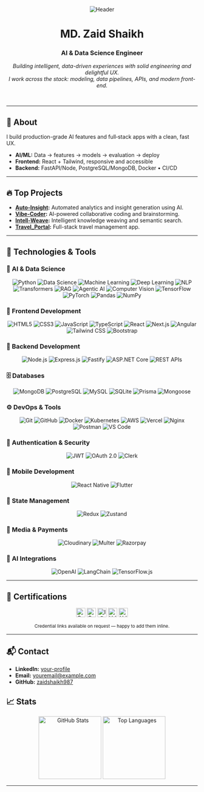 <p align="center">
  <img src="https://capsule-render.vercel.app/api?type=waving&color=0:00C9FF,100:92FE9D&height=180&section=header&text=MD.%20Zaid%20Shaikh&fontColor=1d1d1d&fontSize=44&fontAlignY=35" alt="Header" />
</p>

<div align="center">

# MD. Zaid Shaikh
### AI & Data Science Engineer

*Building intelligent, data-driven experiences with solid engineering and delightful UX.*  
*I work across the stack: modeling, data pipelines, APIs, and modern front-end.*

<br>

<!-- Quick links intentionally removed for a cleaner hero. Uncomment if you have real links -->
<!-- [Portfolio](#) • [Resume](#) • [LinkedIn](#) • [Email](mailto:youremail@example.com) -->

</div>

---

## 🚀 About

I build production-grade AI features and full‑stack apps with a clean, fast UX.

- **AI/ML:** Data → features → models → evaluation → deploy
- **Frontend:** React + Tailwind, responsive and accessible
- **Backend:** FastAPI/Node, PostgreSQL/MongoDB, Docker • CI/CD

---

## 🔥 Top Projects

- **[Auto-Insight](https://github.com/zaidshaikh987/Auto-Insight):** Automated analytics and insight generation using AI.
- **[Vibe-Coder](https://github.com/zaidshaikh987/Vibe-Coder):** AI-powered collaborative coding and brainstorming.
- **[Intell-Weave](https://github.com/zaidshaikh987/Intell-Weave):** Intelligent knowledge weaving and semantic search.
- **[Travel_Portal](https://github.com/zaidshaikh987/Travel_Portal):** Full-stack travel management app.

---

## 🔧 Technologies & Tools

### 🤖 AI & Data Science
<p align="center">
  <img src="https://img.shields.io/badge/Python-3776AB?style=for-the-badge&logo=python&logoColor=white" alt="Python">
  <img src="https://img.shields.io/badge/Data_Science-2E7D32?style=for-the-badge&logo=anaconda&logoColor=white" alt="Data Science">
  <img src="https://img.shields.io/badge/Machine_Learning-F7931E?style=for-the-badge&logo=scikit-learn&logoColor=white" alt="Machine Learning">
  <img src="https://img.shields.io/badge/Deep_Learning-D00000?style=for-the-badge&logo=keras&logoColor=white" alt="Deep Learning">
  <img src="https://img.shields.io/badge/NLP-0EA5E9?style=for-the-badge&logo=spacy&logoColor=white" alt="NLP">
  <img src="https://img.shields.io/badge/Transformers-FFCC4D?style=for-the-badge&logo=huggingface&logoColor=000000" alt="Transformers">
  <img src="https://img.shields.io/badge/RAG-10B981?style=for-the-badge&logo=langchain&logoColor=white" alt="RAG">
  <img src="https://img.shields.io/badge/Agentic_AI-0EA5E9?style=for-the-badge&logo=openai&logoColor=white" alt="Agentic AI">
  <img src="https://img.shields.io/badge/Computer_Vision-5C3EE8?style=for-the-badge&logo=opencv&logoColor=white" alt="Computer Vision">
  <img src="https://img.shields.io/badge/TensorFlow-FF6F00?style=for-the-badge&logo=tensorflow&logoColor=white" alt="TensorFlow">
  <img src="https://img.shields.io/badge/PyTorch-EE4C2C?style=for-the-badge&logo=pytorch&logoColor=white" alt="PyTorch">
  <img src="https://img.shields.io/badge/Pandas-150458?style=for-the-badge&logo=pandas&logoColor=white" alt="Pandas">
  <img src="https://img.shields.io/badge/NumPy-013243?style=for-the-badge&logo=numpy&logoColor=white" alt="NumPy">
</p>

### 🎨 Frontend Development
<p align="center">
  <img src="https://img.shields.io/badge/HTML5-E34F26?style=for-the-badge&logo=html5&logoColor=white" alt="HTML5">
  <img src="https://img.shields.io/badge/CSS3-1572B6?style=for-the-badge&logo=css3&logoColor=white" alt="CSS3">
  <img src="https://img.shields.io/badge/JavaScript-F7DF1E?style=for-the-badge&logo=javascript&logoColor=000000" alt="JavaScript">
  <img src="https://img.shields.io/badge/TypeScript-3178C6?style=for-the-badge&logo=typescript&logoColor=white" alt="TypeScript">
  <img src="https://img.shields.io/badge/React-20232A?style=for-the-badge&logo=react&logoColor=61DAFB" alt="React">
  <img src="https://img.shields.io/badge/Next.js-000000?style=for-the-badge&logo=nextdotjs&logoColor=white" alt="Next.js">
  <img src="https://img.shields.io/badge/Angular-DD0031?style=for-the-badge&logo=angular&logoColor=white" alt="Angular">
  <img src="https://img.shields.io/badge/Tailwind_CSS-38B2AC?style=for-the-badge&logo=tailwind-css&logoColor=white" alt="Tailwind CSS">
  <img src="https://img.shields.io/badge/Bootstrap-7952B3?style=for-the-badge&logo=bootstrap&logoColor=white" alt="Bootstrap">
</p>

### 🧩 Backend Development
<p align="center">
  <img src="https://img.shields.io/badge/Node.js-339933?style=for-the-badge&logo=node.js&logoColor=white" alt="Node.js">
  <img src="https://img.shields.io/badge/Express.js-000000?style=for-the-badge&logo=express&logoColor=white" alt="Express.js">
  <img src="https://img.shields.io/badge/Fastify-000000?style=for-the-badge&logo=fastify&logoColor=white" alt="Fastify">
  <img src="https://img.shields.io/badge/ASP.NET_Core-512BD4?style=for-the-badge&logo=dotnet&logoColor=white" alt="ASP.NET Core">
  <img src="https://img.shields.io/badge/REST_API-5C2D91?style=for-the-badge&logo=swagger&logoColor=white" alt="REST APIs">
</p>

### 🗄️ Databases
<p align="center">
  <img src="https://img.shields.io/badge/MongoDB-47A248?style=for-the-badge&logo=mongodb&logoColor=white" alt="MongoDB">
  <img src="https://img.shields.io/badge/PostgreSQL-4169E1?style=for-the-badge&logo=postgresql&logoColor=white" alt="PostgreSQL">
  <img src="https://img.shields.io/badge/MySQL-4479A1?style=for-the-badge&logo=mysql&logoColor=white" alt="MySQL">
  <img src="https://img.shields.io/badge/SQLite-003B57?style=for-the-badge&logo=sqlite&logoColor=white" alt="SQLite">
  <img src="https://img.shields.io/badge/Prisma-2D3748?style=for-the-badge&logo=prisma&logoColor=white" alt="Prisma">
  <img src="https://img.shields.io/badge/Mongoose-4EA94B?style=for-the-badge&logo=mongodb&logoColor=white" alt="Mongoose">
</p>

### ⚙️ DevOps & Tools
<p align="center">
  <img src="https://img.shields.io/badge/Git-F05032?style=for-the-badge&logo=git&logoColor=white" alt="Git">
  <img src="https://img.shields.io/badge/GitHub-181717?style=for-the-badge&logo=github&logoColor=white" alt="GitHub">
  <img src="https://img.shields.io/badge/Docker-2496ED?style=for-the-badge&logo=docker&logoColor=white" alt="Docker">
  <img src="https://img.shields.io/badge/Kubernetes-326CE5?style=for-the-badge&logo=kubernetes&logoColor=white" alt="Kubernetes">
  <img src="https://img.shields.io/badge/AWS-232F3E?style=for-the-badge&logo=amazon-aws&logoColor=white" alt="AWS">
  <img src="https://img.shields.io/badge/Vercel-000000?style=for-the-badge&logo=vercel&logoColor=white" alt="Vercel">
  <img src="https://img.shields.io/badge/Nginx-009639?style=for-the-badge&logo=nginx&logoColor=white" alt="Nginx">
  <img src="https://img.shields.io/badge/Postman-FF6C37?style=for-the-badge&logo=postman&logoColor=white" alt="Postman">
  <img src="https://img.shields.io/badge/VS_Code-007ACC?style=for-the-badge&logo=visual-studio-code&logoColor=white" alt="VS Code">
</p>

### 🔐 Authentication & Security
<p align="center">
  <img src="https://img.shields.io/badge/JWT-000000?style=for-the-badge&logo=jsonwebtokens&logoColor=white" alt="JWT">
  <img src="https://img.shields.io/badge/OAuth_2.0-3A3A3A?style=for-the-badge&logo=auth0&logoColor=white" alt="OAuth 2.0">
  <img src="https://img.shields.io/badge/Clerk-000000?style=for-the-badge&logo=clerk&logoColor=white" alt="Clerk">
</p>

### 📱 Mobile Development
<p align="center">
  <img src="https://img.shields.io/badge/React_Native-20232A?style=for-the-badge&logo=react&logoColor=61DAFB" alt="React Native">
  <img src="https://img.shields.io/badge/Flutter-02569B?style=for-the-badge&logo=flutter&logoColor=white" alt="Flutter">
</p>

### 🧠 State Management
<p align="center">
  <img src="https://img.shields.io/badge/Redux-764ABC?style=for-the-badge&logo=redux&logoColor=white" alt="Redux">
  <img src="https://img.shields.io/badge/Zustand-111827?style=for-the-badge&logoColor=white" alt="Zustand">
</p>

### 🎥 Media & Payments
<p align="center">
  <img src="https://img.shields.io/badge/Cloudinary-3448C5?style=for-the-badge&logo=cloudinary&logoColor=white" alt="Cloudinary">
  <img src="https://img.shields.io/badge/Multer-111827?style=for-the-badge&logoColor=white" alt="Multer">
  <img src="https://img.shields.io/badge/Razorpay-0C3CFF?style=for-the-badge&logo=razorpay&logoColor=white" alt="Razorpay">
</p>

### 🤝 AI Integrations
<p align="center">
  <img src="https://img.shields.io/badge/OpenAI-412991?style=for-the-badge&logo=openai&logoColor=white" alt="OpenAI">
  <img src="https://img.shields.io/badge/LangChain-2EC866?style=for-the-badge&logoColor=white" alt="LangChain">
  <img src="https://img.shields.io/badge/TensorFlow.js-FF6F00?style=for-the-badge&logo=tensorflow&logoColor=white" alt="TensorFlow.js">
</p>

---

## 📜 Certifications

<p align="center">
  <img src="https://img.shields.io/badge/Coursera-Machine%20Learning%20Specialization-0056D2?logo=Coursera&logoColor=white" height="24" alt="Coursera ML Specialization" />
  <img src="https://img.shields.io/badge/Coursera-Deep%20Learning%20Specialization-0056D2?logo=Coursera&logoColor=white" height="24" alt="Coursera DL Specialization" />
  <img src="https://img.shields.io/badge/IBM-Data%20Science%20Professional%20Certificate-0F62FE?logo=IBM&logoColor=white" height="24" alt="IBM Data Science" />
  <img src="https://img.shields.io/badge/Udemy-DS/ML/AI%20Bootcamp-a435f0?logo=Udemy&logoColor=white" height="24" alt="Udemy DS/ML/AI Bootcamp" />
  <img src="https://img.shields.io/badge/Udemy-Complete%20Web%20Dev-a435f0?logo=Udemy&logoColor=white" height="24" alt="Udemy Web Dev" />
</p>

<p align="center">
  <sub>Credential links available on request — happy to add them inline.</sub>
</p>

---

## 📬 Contact

- **LinkedIn:** [your-profile](#)
- **Email:** [youremail@example.com](mailto:youremail@example.com)
- **GitHub:** [zaidshaikh987](https://github.com/zaidshaikh987)


## 📈 Stats

<p align="center">
  <img height="165" src="https://github-readme-stats.vercel.app/api?username=zaidshaikh987&show_icons=true&theme=radical" alt="GitHub Stats" />
  <img height="165" src="https://github-readme-stats.vercel.app/api/top-langs/?username=zaidshaikh987&layout=compact&theme=radical" alt="Top Languages" />
</p>

---
